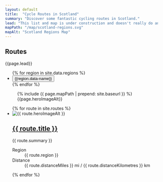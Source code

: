 ```yaml
---
layout: default
title:  "Cycle Routes in Scotland"
summary: "Discover some fantastic cycling routes in Scotland."
lead: "This list and map is under construction and doesn't really do anything yet, but someday it's gonna be awesome."
mapPath: "/map/scotland-regions.svg"
mapAlt: "Scotland Regions Map"
---
```

  <section class="text-light position-relative d-lg-flex">
      <div class="container py-5">
          <div class="row">
              <div class="col col-lg-5">
                  <h1 itemprop="name headline">Routes</h1>
                  <p class="lead mb-5">{{page.lead}}</p>
                  <ul class="list-unstyled ml-n2 row cols">
                    {% for region in site.data.regions %}
                      <li>
                        <button data-map-trigger data-map-target="{{region.id}}" class="btn btn-link btn-outline-info m-1">{{region.data-name}}</button>
                      </li>
                    {% endfor %} 
                  </ul>
                </div>
                <div class="col col-12 col-lg-6 offset-lg-1 position-sticky">
                  <figure data-route-map class="route-map d-print-none sticky-top">
                    {% include {{ page.mapPath | prepend: site.baseurl }} %}
                    <div data-description class="description"></div>
                        <figcaption class="sr-only">
                            <span>{{page.heroImageAlt}}</span>
                        </figcaption>
                  </figure>
              </div>
          </div>
      </div>
</section>

<div class="container py-5 text-light">
  <ul class="list-unstyled card-columns mt-5">
    {% for route in site.routes %}
      <li class="card bg-dark text-light border border-secondary">
        <img src="{{route.heroImagePath | prepend: site.baseurl | append: '?nf_resize=smartcrop&w=500'}}" class="card-img-top" alt="{{ route.heroImageAlt }}" loading="lazy" width="auto"/>
        <div class="card-body">
        <h2 class="card-title h5"><a class="stretched-link" href="{{ route.url }}">{{ route.title }}</a></h2>
        <p>{{ route.summary }}</p>
        </div>
        <div class="card-footer">
          <dl class="text-muted d-flex justify-content-between mb-0">
            <dt class="sr-only">Region</dt>
            <dd class="mb-0">{{ route.region }}</dd>
            <dt class="sr-only">Distance</dt>
            <dd class="mb-0">{{ route.distanceMiles }} mi / {{ route.distanceKilometres }} km</dd>
          </dl>
        </div>
      </li>
    {% endfor %}
  </ul>
</div>